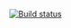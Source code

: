 
[![Build status](https://ci.appveyor.com/api/projects/status/8x6aagt0w2kjtkav?svg=true)](https://ci.appveyor.com/project/EkaterinaZenina/selenide1)
